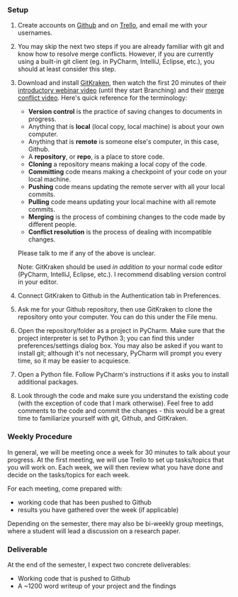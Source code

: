 ### Setup

1. Create accounts on [Github](https://github.com/) and on [Trello](https://trello.com/), and email me with your usernames.

1. You may skip the next two steps if you are already familiar with git and know how to resolve merge conflicts. However, if you are currently using a built-in git client (eg. in PyCharm, IntelliJ, Eclipse, etc.), you should at least consider this step.

1. Download and install [GitKraken](https://www.gitkraken.com/), then watch the first 20 minutes of their [introductory webinar video](https://www.youtube.com/watch?v=f0y_xCeM1Rk) (until they start Branching) and their [merge conflict video](https://www.youtube.com/watch?v=R1iWJNyRpQE). Here's quick reference for the terminology:

	* **Version control** is the practice of saving changes to documents in progress.
	* Anything that is **local** (local copy, local machine) is about your own computer.
	* Anything that is **remote** is someone else's computer, in this case, Github.
	* A **repository**, or **repo**, is a place to store code.
	* **Cloning** a repository means making a local copy of the code.
	* **Committing** code means making a checkpoint of your code on your local machine.
	* **Pushing** code means updating the remote server with all your local commits.
	* **Pulling** code means updating your local machine with all remote commits.
	* **Merging** is the process of combining changes to the code made by different people.
	* **Conflict resolution** is the process of dealing with incompatible changes.

	Please talk to me if any of the above is unclear.

	Note: GitKraken should be used *in addition to* your normal code editor (PyCharm, IntelliJ, Eclipse, etc.). I recommend disabling version control in your editor.

1. Connect GitKraken to Github in the Authentication tab in Preferences.

1. Ask me for your Github repository, then use GitKraken to clone the repository onto your computer. You can do this under the File menu. 

1. Open the repository/folder as a project in PyCharm. Make sure that the project interpreter is set to Python 3; you can find this under preferences/settings dialog box. You may also be asked if you want to install git; although it's not necessary, PyCharm will prompt you every time, so it may be easier to acquiesce.

1. Open a Python file. Follow PyCharm's instructions if it asks you to install additional packages.

1. Look through the code and make sure you understand the existing code (with the exception of code that I mark otherwise). Feel free to add comments to the code and commit the changes - this would be a great time to familiarize yourself with git, Github, and GitKraken. 

### Weekly Procedure

In general, we will be meeting once a week for 30 minutes to talk about your progress. At the first meeting, we will use Trello to set up tasks/topics that you will work on. Each week, we will then review what you have done and decide on the tasks/topics for each week.

For each meeting, come prepared with:

* working code that has been pushed to Github
* results you have gathered over the week (if applicable)

Depending on the semester, there may also be bi-weekly group meetings, where a student will lead a discussion on a research paper.

### Deliverable

At the end of the semester, I expect two concrete deliverables:

* Working code that is pushed to Github
* A ~1200 word writeup of your project and the findings
